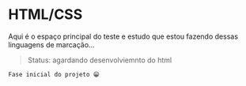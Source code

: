 <h1>HTML/CSS</h1>
<p>Aqui é o espaço principal do teste e estudo que estou fazendo dessas linguagens de marcação...</p>

> Status: agardando desenvolviemnto do html

```
Fase inicial do projeto 😁

```
